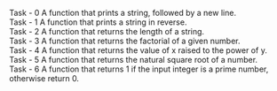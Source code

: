 Task - 0 A function that prints a string, followed by a new line. <br>
Task - 1 A function that prints a string in reverse. <br>
Task - 2 A function that returns the length of a string. <br>
Task - 3 A function that returns the factorial of a given number. <br>
Task - 4 A function that returns the value of x raised to the power of y. <br>
Task - 5 A function that returns the natural square root of a number. <br>
Task - 6 A function that returns 1 if the input integer is a prime number, otherwise return 0. <br>
